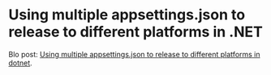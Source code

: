 # Using multiple appsettings.json to release to different platforms in .NET

Blo post: [Using multiple appsettings.json to release to different platforms in dotnet](https://dev.to/rogeliogamez92/using-multiple-appsettingsjson-to-release-to-different-platforms-in-dotnet-2554).
